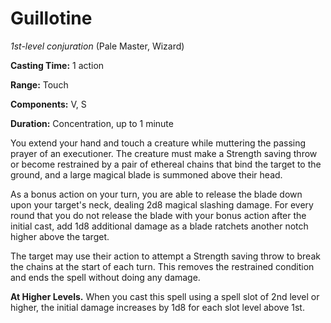 # Guillotine
*1st-level conjuration* (Pale Master, Wizard)

**Casting Time:** 1 action

**Range:** Touch

**Components:** V, S

**Duration:** Concentration, up to 1 minute

You extend your hand and touch a creature while muttering the passing prayer of an executioner. The creature must make a Strength saving throw or become restrained by a pair of ethereal chains that bind the target to the ground, and a large magical blade is summoned above their head.

As a bonus action on your turn, you are able to release the blade down upon your target's neck, dealing 2d8 magical slashing damage. For every round that you do not release the blade with your bonus action after the initial cast, add 1d8 additional damage as a blade ratchets another notch higher above the target.

The target may use their action to attempt a Strength saving throw to break the chains at the start of each turn. This removes the restrained condition and ends the spell without doing any damage.

**At Higher Levels.** When you cast this spell using a spell slot of 2nd level or higher, the initial damage increases by 1d8 for each slot level above 1st.
